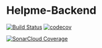 # Helpme-Backend

[![Build Status](https://img.shields.io/travis/pascalpoizat/template-java-project/master.svg?style=flat-square)](https://travis-ci.org/github/mehdisellami/Helpme-Backend)
[![codecov](https://codecov.io/gh/mehdisellami/Helpme-Backend/branch/master/graph/badge.svg?token=31BSBTVVNM)](a568125d-60db-4f56-9308-b0d0b2445e5a)

[![SonarCloud Coverage](https://sonarcloud.io/component_measures?id=mehdisellami_Helpme-Backend&metric=Coverage)](https://sonarcloud.io/component_measures?id=mehdisellami_Helpme-Backend)

<br/>